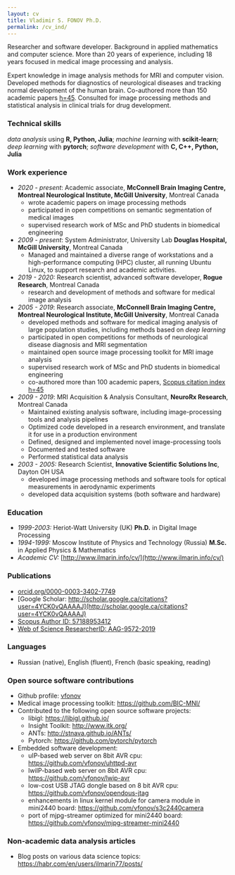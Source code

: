 ```yaml
---
layout: cv
title: Vladimir S. FONOV Ph.D.
permalink: /cv_ind/
---
```

Researcher and software developer. Background in applied mathematics and computer science. More than 20 years of experience, including 18 years focused in medical image processing and analysis.

Expert knowledge in image analysis methods for MRI and computer vision. Developed methods for diagnostics of neurological diseases and tracking normal development of the human brain. Co-authored more than 150 academic papers [h=45](https://www.scopus.com/authid/detail.uri?authorId=57188953412). Consulted for image processing methods and statistical analysis in clinical trials for drug development.

###  Technical skills
*data analysis* using **R, Python, Julia**; *machine learning* with **scikit-learn**; *deep learning* with **pytorch**; *software development* with **C, C++, Python, Julia**

### Work experience
* *2020 - present*: Academic associate, **McConnell Brain Imaging Centre, Montreal Neurological Institute, McGill University**, Montreal Canada
   *  wrote academic papers on image processing methods
   *  participated in open competitions on semantic segmentation of medical images
   *  supervised research work of MSc and PhD students in biomedical engineering
* *2009 - present*: System Administrator, University Lab **Douglas Hospital, McGill University**, Montreal Canada
   *  Managed and maintained a diverse range of workstations and a high-performance computing (HPC) cluster, all running Ubuntu Linux, to support research and academic activities.
* *2019 - 2020:* Research scientist, advanced software developer, **Rogue Research**, Montreal Canada
   *  research and development of methods and software for medical image analysis
* *2005 - 2019*: Research associate, **McConnell Brain Imaging Centre, Montreal Neurological Institute, McGill University**, Montreal Canada
   *  developed methods and software for medical imaging analysis of large population studies, including methods based on *deep learning*
   *  participated in open competitions for methods of neurological disease diagnosis and MRI segmentation
   *  maintained open source image processing toolkit for MRI image analysis
   *  supervised research work of MSc and PhD students in biomedical engineering
   *  co-authored more than 100 academic papers, [Scopus citation index h=45](https://www.scopus.com/authid/detail.uri?authorId=57188953412)
* *2009 - 2019*: MRI Acquisition & Analysis Consultant, **NeuroRx Research**, Montreal Canada
   *  Maintained existing analysis software, including image-processing tools and analysis pipelines
   *  Optimized code developed in a research environment, and translate it for use in a production environment
   *  Defined, designed and implemented novel image-processing tools
   *  Documented and tested software
   *  Performed statistical data analysis 
* *2003 - 2005:* Research Scientist, **Innovative Scientific Solutions Inc**, Dayton OH USA
   * developed image processing methods and software tools for optical measurements in aerodynamic experiments
   * developed data acquisition systems (both software and hardware)

### Education
* *1999-2003:* Heriot-Watt University (UK) **Ph.D.** in Digital Image Processing
* *1994-1999:* Moscow Institute of Physics and Technology (Russia) **M.Sc.** in Applied Physics & Mathematics
* *Academic CV:* [http://www.ilmarin.info/cv/](http://www.ilmarin.info/cv/)

### Publications
* [orcid.org/0000-0003-3402-7749](http://orcid.org/0000-0003-3402-7749)
* [Google Scholar: http://scholar.google.ca/citations?user=4YCK0vQAAAAJ](http://scholar.google.ca/citations?user=4YCK0vQAAAAJ)
* [Scopus Author ID: 57188953412](https://www.scopus.com/authid/detail.uri?authorId=57188953412)
* [Web of Science ResearcherID: AAG-9572-2019](https://www.webofscience.com/wos/author/rid/AAG-9572-2019)

### Languages
* Russian (native), English (fluent), French (basic speaking, reading)

### Open source software contributions
* Github profile: [vfonov](https://github.com/vfonov/)
* Medical image processing toolkit: <https://github.com/BIC-MNI/>
* Contributed to the following open source software projects:
  * libigl: <https://libigl.github.io/>
  * Insight Toolkit: <http://www.itk.org/>
  * ANTs: <http://stnava.github.io/ANTs/>
  * Pytorch: <https://github.com/pytorch/pytorch>
* Embedded software development:
  * uIP-based web server on 8bit AVR cpu: <https://github.com/vfonov/uhttpd-avr>
  * lwiIP-based web server on 8bit AVR cpu: <https://github.com/vfonov/lwip-avr>
  * low-cost USB JTAG dongle based on 8 bit AVR cpu: <https://github.com/vfonov/opendous-jtag>
  * enhancements in linux kernel module for camera module in mini2440 board: <https://github.com/vfonov/s3c2440camera>
  * port of mjpg-streamer optimized for mini2440 board: <https://github.com/vfonov/mjpg-streamer-mini2440>

### Non-academic data analysis articles
* Blog posts on various data science topics: <https://habr.com/en/users/ilmarin77/posts/>